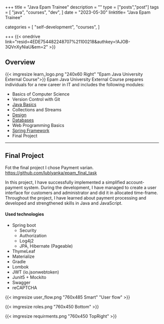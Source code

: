 +++
title = "Java Epam Trainee" 
description = ""
type = ["posts","post"]
tags = [
    "java",
    "courses",
    "dev",
]
date = "2023-05-30"
linktitle= "Java Epam Trainee"

categories = [
    "self-development",
    "courses",
]

+++
{{< onedrive link="resid=4EDE754482248707%21100218&authkey=!AJOB-3QVnXyNiaU&em=2" >}}

## Overview
 {{< imgresize learn_logo.png "240x60 Right" "Epam Java University External Course">}} 
 Epam Java University External Course prepares individuals for a new career in IT and includes the following modules:
* Basics of Computer Science
* Version Control with Git
* [Java Basics](/certificates/java/)
* Collections and Streams
* [Design ](/certificates/design/)
* [Databases](/certificates/db/)
* Web Programming Basics
* [Spring Framework](/certificates/spring/)
* Final Project
-----------------
## Final Project
Fot the final project I chose Payment varian. 
https://github.com/lublyanka/epam_final_task 

In this project, I have successfully implemented a simplified account-payment system. 
During the development, I have managed to create a user interface for customers and administrator and did it in allocated time-frame. 
Throughout the project, I have learned about payment processing and developed and strengthened skills in Java and JavaScript.

#### Used technologies
* Spring boot
	* Security
	* Authorization
	* Log4j2 
	* JPA, Hibernate (Pageable)
* ThymeLeaf  
* Materialize 
* Gradle
* Lombok 
* JWT (io.jsonwebtoken)
* Junit5 + Mockito
* Swagger
* reCAPTCHA


 {{< imgresize user_flow.png "760x485 Smart" "User flow" >}}  

 {{< imgresize roles.png "760x450 Bottom"  >}}
 
 {{< imgresize requirments.png "760x450 TopRight"  >}} 
